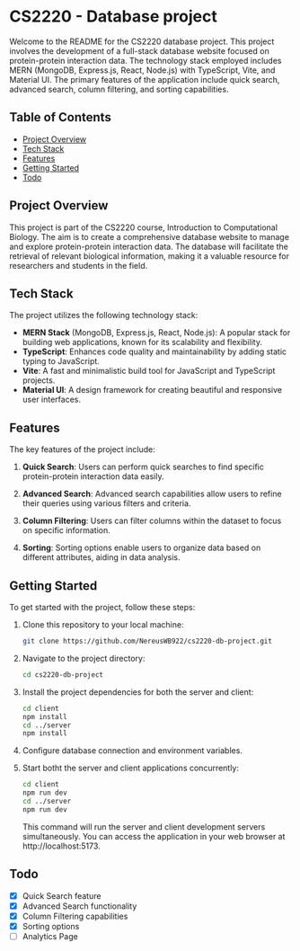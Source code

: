 # CS2220 - Database project

Welcome to the README for the CS2220 database project. This project involves the development of a full-stack database website focused on protein-protein interaction data. The technology stack employed includes MERN (MongoDB, Express.js, React, Node.js) with TypeScript, Vite, and Material UI. The primary features of the application include quick search, advanced search, column filtering, and sorting capabilities.

## Table of Contents

- [Project Overview](#project-overview)
- [Tech Stack](#tech-stack)
- [Features](#features)
- [Getting Started](#getting-started)
- [Todo](#Todo)

## Project Overview

This project is part of the CS2220 course, Introduction to Computational Biology. The aim is to create a comprehensive database website to manage and explore protein-protein interaction data. The database will facilitate the retrieval of relevant biological information, making it a valuable resource for researchers and students in the field.

## Tech Stack

The project utilizes the following technology stack:

- **MERN Stack** (MongoDB, Express.js, React, Node.js): A popular stack for building web applications, known for its scalability and flexibility.
- **TypeScript**: Enhances code quality and maintainability by adding static typing to JavaScript.
- **Vite**: A fast and minimalistic build tool for JavaScript and TypeScript projects.
- **Material UI**: A design framework for creating beautiful and responsive user interfaces.

## Features

The key features of the project include:

1. **Quick Search**: Users can perform quick searches to find specific protein-protein interaction data easily.

2. **Advanced Search**: Advanced search capabilities allow users to refine their queries using various filters and criteria.

3. **Column Filtering**: Users can filter columns within the dataset to focus on specific information.

4. **Sorting**: Sorting options enable users to organize data based on different attributes, aiding in data analysis.

## Getting Started

To get started with the project, follow these steps:

1. Clone this repository to your local machine:

   ```bash
   git clone https://github.com/NereusWB922/cs2220-db-project.git
   ```
2. Navigate to the project directory:

   ```bash
   cd cs2220-db-project
   ```
3. Install the project dependencies for both the server and client:

   ```bash
   cd client
   npm install
   cd ../server
   npm install
   ```
4. Configure database connection and environment variables.
5. Start botht the server and client applications concurrently:
   ```bash
   cd client
   npm run dev
   cd ../server
   npm run dev
   ```
   This command will run the server and client development servers simultaneously. You can access the application in your web browser at http://localhost:5173.

## Todo
- [x] Quick Search feature
- [x] Advanced Search functionality
- [x] Column Filtering capabilities
- [x] Sorting options
- [ ] Analytics Page